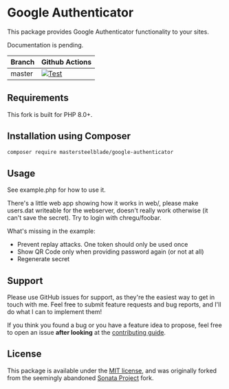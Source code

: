# Google Authenticator

This package provides Google Authenticator functionality to your sites. 

Documentation is pending. 

Branch | Github Actions |
------ | -------------- |
master | [![Test](https://github.com/MasterSteelblade/GoogleAuthenticator/workflows/Test/badge.svg)](https://github.com/MasterSteelblade/GoogleAuthenticator/actions?query=workflow%3ATest+branch%3Amaster) |


## Requirements

This fork is built for PHP 8.0+.

## Installation using Composer

```bash
composer require mastersteelblade/google-authenticator
```

## Usage

See example.php for how to use it.

There's a little web app showing how it works in web/, please make users.dat
writeable for the webserver, doesn't really work otherwise (it can't save the
secret). Try to login with chregu/foobar.

What's missing in the example:

 * Prevent replay attacks. One token should only be used once
 * Show QR Code only when providing password again (or not at all)
 * Regenerate secret

## Support
Please use GitHub issues for support, as they're the easiest way to get in touch with me. Feel free to submit feature requests and bug reports, and I'll do what I can to implement them! 

If you think you found a bug or you have a feature idea to propose, feel free to open an issue
**after looking** at the [contributing guide](CONTRIBUTING.md).

## License

This package is available under the [MIT license](LICENSE), and was originally forked from the seemingly abandoned [Sonata Project](https://github.com/sonata-project/GoogleAuthenticator) fork.
